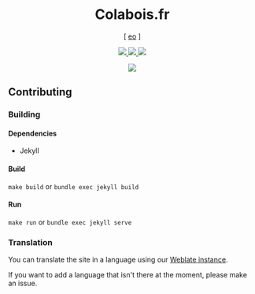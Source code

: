 <h1 align="center">Colabois.fr</h1>

<p align="center">
    [ <a href=".readme/README.eo.md">eo</a> ]
</p>

<p align="center">
    <a href="https://colabois.fr">
        <img src="https://jenkins.colabois.fr/buildStatus/icon?job=Colabois%2Fcolabois.fr%2Fmain&subject=production&style=flat">
    </a>
    <a href="https://www-dev.colabois.fr">
        <img src="https://jenkins.colabois.fr/buildStatus/icon?job=Colabois%2Fcolabois.fr%2Fdev&subject=www-dev&style=flat">
    </a>
    <a href="http://weblate.colabois.fr/engage/colabois-fr/">
        <img src="http://weblate.colabois.fr/widgets/colabois-fr/-/svg-badge.svg"/>
    </a>
</p>

<p align="center">
    <img src=".readme/screenshots/1.jpg">
</p>

## Contributing

### Building

#### Dependencies

- Jekyll

#### Build

`make build` or `bundle exec jekyll build`

#### Run

`make run` or `bundle exec jekyll serve`

### Translation

You can translate the site in a language using our [Weblate instance](https://weblate.colabois.fr).

If you want to add a language that isn't there at the moment, please make an issue.

